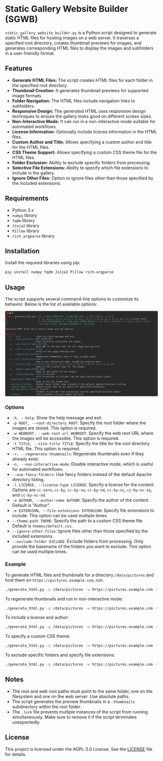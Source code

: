# Static Gallery Website Builder (SGWB)

`static_gallery_website_builder.py` is a Python script designed to generate static HTML files for hosting images on a web server. It traverses a specified root directory, creates thumbnail previews for images, and generates corresponding HTML files to display the images and subfolders in a user-friendly format.

## Features

- **Generate HTML Files:** The script creates HTML files for each folder in the specified root directory.
- **Thumbnail Creation:** It generates thumbnail previews for supported image formats.
- **Folder Navigation:** The HTML files include navigation links to subfolders.
- **Responsive Design:** The generated HTML uses responsive design techniques to ensure the gallery looks good on different screen sizes.
- **Non-Interactive Mode:** It can run in a non-interactive mode suitable for automated workflows.
- **License Information:** Optionally include license information in the HTML files.
- **Custom Author and Title:** Allows specifying a custom author and title for the HTML files.
- **CSS Theme Support:** Allows specifying a custom CSS theme file for the HTML files.
- **Folder Exclusion:** Ability to exclude specific folders from processing.
- **Selective File Extensions:** Ability to specify which file extensions to include in the gallery.
- **Ignore Other Files:** Option to ignore files other than those specified by the included extensions.

## Requirements

- Python 3.x
- `numpy` library
- `tqdm` library
- `Jinja2` library
- `Pillow` library
- `rich_argparse` library

## Installation

Install the required libraries using pip:

```sh
pip install numpy tqdm Jinja2 Pillow rich-argparse
```

## Usage

The script supports several command-line options to customize its behavior. Below is the list of available options:

![help-preview](help.svg)

### Options

- `-h, --help`: Show the help message and exit.
- `-p ROOT, --root-directory ROOT`: Specify the root folder where the images are stored. This option is required.
- `-w WEBROOT, --web-root-url WEBROOT`: Specify the web root URL where the images will be accessible. This option is required.
- `-t TITLE, --site-title TITLE`: Specify the title for the root directory HTML file. This option is required.
- `-r, --regenerate-thumbnails`: Regenerate thumbnails even if they already exist.
- `-n, --non-interactive-mode`: Disable interactive mode, which is useful for automated workflows.
- `--use-fancy-folders`: Use fancy folders instead of the default Apache directory listing.
- `-l LICENSE, --license-type LICENSE`: Specify a license for the content. Options are `cc-zero`, `cc-by`, `cc-by-sa`, `cc-by-nd`, `cc-by-nc`, `cc-by-nc-sa`, and `cc-by-nc-nd`.
- `-a AUTHOR, --author-name AUTHOR`: Specify the author of the content. Default is "Author".
- `-e EXTENSION, --file-extensions EXTENSION`: Specify file extensions to include. This option can be used multiple times.
- `--theme-path THEME`: Specify the path to a custom CSS theme file. Default is `themes/default.css`.
- `--ignore-other-files`: Ignore files other than those specified by the included extensions.
- `--exclude-folder EXCLUDE`: Exclude folders from processing. Only provide the basename of the folders you want to exclude. This option can be used multiple times.

### Example

To generate HTML files and thumbnails for a directory `/data/pictures` and host them on `https://pictures.example.com`, run:

```sh
./generate_html.py -p /data/pictures -w https://pictures.example.com -t "My Photo Gallery"
```

To regenerate thumbnails and run in non-interactive mode:

```sh
./generate_html.py -p /data/pictures -w https://pictures.example.com -t "My Photo Gallery" -r -n
```

To include a license and author:

```sh
./generate_html.py -p /data/pictures -w https://pictures.example.com -t "My Photo Gallery" -l cc-by -a "John Doe"
```

To specify a custom CSS theme:

```sh
./generate_html.py -p /data/pictures -w https://pictures.example.com -t "My Photo Gallery" --theme-path custom_theme.css
```

To exclude specific folders and specify file extensions:

```sh
./generate_html.py -p /data/pictures -w https://pictures.example.com -t "My Photo Gallery" --exclude-folder Archives --exclude-folders Temp -e .jpg -e .jpeg -e .png
```

## Notes

- The root and web root paths must point to the same folder, one on the filesystem and one on the web server. Use absolute paths.
- The script generates the preview thumbnails in a `.thumbnails` subdirectory within the root folder.
- The `.lock` file prevents multiple instances of the script from running simultaneously. Make sure to remove it if the script terminates unexpectedly.

## License

This project is licensed under the AGPL-3.0 License. See the [LICENSE](LICENSE) file for details.
